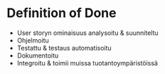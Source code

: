 # Definition of Done

- User storyn ominaisuus analysoitu & suunniteltu
- Ohjelmoitu
- Testattu & testaus automatisoitu
- Dokumentoitu
- Integroitu & toimii muissa tuotantoympäristöissä
